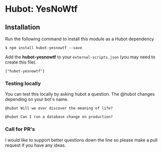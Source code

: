 # Hubot: YesNoWtf

## Installation

Run the following command to install this module as a Hubot dependency

```
$ npm install hubot-yesnowtf --save
```

Add the **hubot-yesnowtf** to your `external-scripts.json` (you may need to create this file).

```
["hubot-yesnowtf"]
```

### Testing locally

You can test this locally by asking hubot a question. The @hubot changes depending on your bot's name.

```
@hubot Will we ever discover the meaning of life?
```

```
@hubot Can I run a database change on production?
```

### Call for PR's

I would like to support better questions down the line so please make a pull request if you have any ideas.